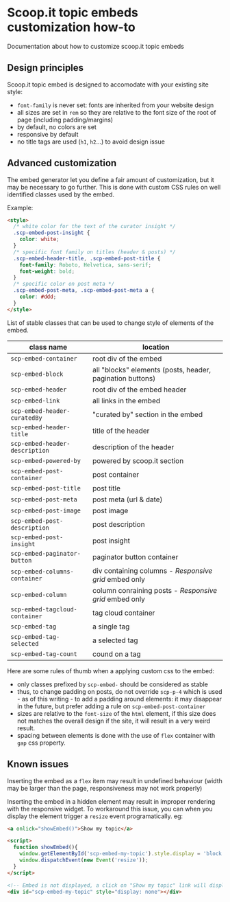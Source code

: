 # Scoop.it topic embeds customization how-to

Documentation about how to customize scoop.it topic embeds

## Design principles

Scoop.it topic embed is designed to accomodate with your existing site style:
- `font-family` is never set: fonts are inherited from your website design
- all sizes are set in `rem` so they are relative to the font size of the root of page (including padding/margins)
- by default, no colors are set
- responsive by default
- no title tags are used (`h1`, `h2`...) to avoid design issue

## Advanced customization

The embed generator let you define a fair amount of customization, but it may be necessary to go further. This is done with custom CSS rules on well identified classes used by the embed.

Example:
```html
<style>
  /* white color for the text of the curator insight */
  .scp-embed-post-insight {
    color: white;
  }
  /* specific font family on titles (header & posts) */
  .scp-embed-header-title, .scp-embed-post-title {
    font-family: Roboto, Helvetica, sans-serif;
    font-weight: bold;
  }
  /* specific color on post meta */
  .scp-embed-post-meta, .scp-embed-post-meta a {
    color: #ddd;
  }
</style>
```

List of stable classes that can be used to change style of elements of the embed.

| class name                     | location                    |
| ------------------------------ | --------------------------- |
| `scp-embed-container`          | root div of the embed |
| `scp-embed-block`              | all "blocks" elements (posts, header, pagination buttons) |
| `scp-embed-header`             | root div of the embed header |
| `scp-embed-link`               | all links in the embed |
| `scp-embed-header-curatedBy`   | "curated by" section in the embed |
| `scp-embed-header-title`       | title of the header |
| `scp-embed-header-description` | description of the header |
| `scp-embed-powered-by`         | powered by scoop.it section |
| `scp-embed-post-container`     | post container |
| `scp-embed-post-title`         | post title |
| `scp-embed-post-meta`          | post meta (url & date) |
| `scp-embed-post-image`         | post image |
| `scp-embed-post-description`   | post description |
| `scp-embed-post-insight`       | post insight |
| `scp-embed-paginator-button`   | paginator button container |
| `scp-embed-columns-container`  | div containing columns - _Responsive grid_ embed only |
| `scp-embed-column`             | column conraining posts - _Responsive grid_ embed only |
| `scp-embed-tagcloud-container` | tag cloud container |
| `scp-embed-tag`                | a single tag |
| `scp-embed-tag-selected`   | a selected tag |
| `scp-embed-tag-count`          | cound on a tag |

Here are some rules of thumb when a applying custom css to the embed:
- only classes prefixed by `scp-embed-` should be considered as stable
- thus, to change padding on posts, do not override `scp-p-4` which is used - as of this writing - to add a padding around elements: it may disappear in the future, but prefer adding a rule on `scp-embed-post-container`
- sizes are relative to the `font-size` of the `html` element, if this size does not matches the overall design if the site, it will result in a very weird result. 
- spacing between elements is done with the use of `flex` container with `gap` css property.


## Known issues

Inserting the embed as a `flex` item may result in undefined behaviour (width may be larger than the page, responsiveness may not work properly)

Inserting the embed in a hidden element may result in improper rendering with the responsive widget. To workaround this issue, you can when you 
display the element trigger a `resize` event programatically. 
eg:
```html
<a onlick="showEmbed()">Show my topic</a>

<script>
  function showEmbed(){
    window.getElementById('scp-embed-my-topic').style.display = 'block';
    window.dispatchEvent(new Event('resize'));
  }
</script>

<!-- Embed is not displayed, a click on "Show my topic" link will display it -->
<div id="scp-embed-my-topic" style="display: none"></div>
```


